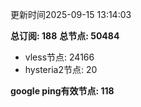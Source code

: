 更新时间2025-09-15 13:14:03

**总订阅: 188**
**总节点: 50484**
- vless节点: 24166
- hysteria2节点: 20

**google ping有效节点: 118**

